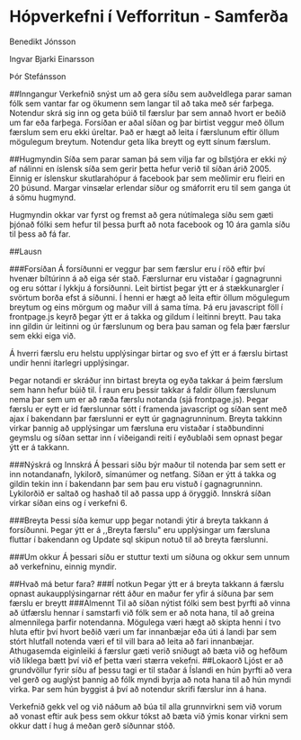 # Hópverkefni í Vefforritun - Samferða
Benedikt Jónsson

Ingvar Bjarki Einarsson

Þór Stefánsson

##Inngangur
Verkefnið snýst um að gera síðu sem auðveldlega parar saman fólk sem vantar far og ökumenn sem langar til að taka með sér farþega. Notendur skrá sig inn og geta búið til færslur þar sem annað hvort er beðið um far eða farþega. Forsíðan er aðal síðan og þar birtist veggur með öllum færslum sem eru ekki úreltar. Það er hægt að leita í færslunum eftir öllum mögulegum breytum. Notendur geta líka breytt og eytt sínum færslum. 

##Hugmyndin
Síða sem parar saman þá sem vilja far og bílstjóra er ekki ný af nálinni en íslensk síða sem gerir þetta hefur verið til síðan árið 2005. Einnig er íslenskur skutlarahópur á facebook þar sem meðlimir eru fleiri en 20 þúsund. Margar vinsælar erlendar síður og smáforrit eru til sem ganga út á sömu hugmynd.

Hugmyndin okkar var fyrst og fremst að gera nútímalega síðu sem gæti þjónað fólki sem hefur til þessa þurft að nota facebook og 10 ára gamla síðu til þess að fá far.

##Lausn 

###Forsíðan
Á forsíðunni er veggur þar sem færslur eru í röð eftir því hvenær bíltúrinn á að eiga sér stað. Færslurnar eru vistaðar í gagnagrunni og eru sóttar í lykkju á forsíðunni. Leit birtist þegar ýtt er á stækkunargler í svörtum borða efst á síðunni. Í henni er hægt að leita eftir öllum mögulegum breytum og eins mörgum og maður vill á sama tíma. Þá eru javascript föll í frontpage.js keyrð þegar ýtt er á takka og gildum í leitinni breytt. Þau taka inn gildin úr leitinni og úr færslunum og bera þau saman og fela þær færslur sem ekki eiga við. 

Á hverri færslu eru helstu upplýsingar birtar og svo ef ýtt er á færslu birtast undir henni ítarlegri upplýsingar.

Þegar notandi er skráður inn birtast breyta og eyða takkar á þeim færslum sem hann hefur búið til. Í raun eru þessir takkar á faldir öllum færslunum nema þar sem um er að ræða færslu notanda (sjá frontpage.js). Þegar færslu er eytt er id færslunnar sótt í framenda javascript og síðan sent með ajax í bakendann þar færslunni er eytt úr gagnagrunninum.
Breyta takkinn virkar þannig að upplýsingar um færsluna eru vistaðar í staðbundinni geymslu og síðan settar inn í viðeigandi reiti í eyðublaði sem opnast þegar ýtt er á takkann.

###Nýskrá og Innskrá
Á þessari síðu býr maður til notenda þar sem sett er inn notandanafn, lykilorð, símanúmer og netfang. Síðan er ýtt á takka og gildin tekin inn í bakendann þar sem þau eru vistuð í gagnagrunninn.  
Lykilorðið er saltað og hashað til að passa upp á öryggið.
Innskrá síðan virkar síðan eins og í verkefni 6.

###Breyta
Þessi síða kemur upp þegar notandi ýtir á breyta takkann á forsíðunni. Þegar ýtt er á ,,Breyta færslu" eru upplýsingar um færsluna fluttar í bakendann og Update sql skipun notuð til að breyta færslunni.

###Um okkur
Á þessari síðu er stuttur texti um síðuna og okkur sem unnum að verkefninu, einnig myndir.

##Hvað má betur fara?
###Í notkun
Þegar ýtt er á breyta takkann á færslu opnast aukaupplýsingarnar rétt áður en maður fer yfir á síðuna þar sem færslu er breytt
###Almennt
Til að síðan nýtist fólki sem best þyrfti að vinna að útfærslu hennar í samstarfi við fólk sem er að nota hana, til að greina almennilega þarfir notendanna. 
Mögulega væri hægt að skipta henni í tvo hluta eftir því hvort beðið væri um far innanbæjar eða úti á landi þar sem stórt hlutfall notenda væri ef til vill bara að leita að fari innanbæjar. Athugasemda eiginleiki á færslur gæti verið sniðugt að bæta við og hefðum við líklega bætt því við ef þetta væri stærra vekefni.
##Lokaorð
Ljóst er að grundvöllur fyrir síðu af þessu tagi er til staðar á Íslandi en hún þyrfti að vera vel gerð og auglýst þannig að fólk myndi byrja að nota hana til að hún myndi virka. Þar sem hún byggist á því að notendur skrifi færslur inn á hana.

Verkefnið gekk vel og við náðum að búa til alla grunnvirkni sem við vorum að vonast eftir auk þess sem okkur tókst að bæta við ýmis konar virkni sem okkur datt í hug á meðan gerð síðunnar stóð.














